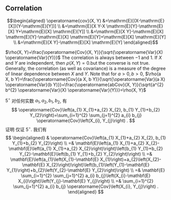 ## Correlation

$$\begin{aligned}
\operatorname{cov}(X, Y) &=\mathrm{E}[(X-\mathrm{E}[X])(Y-\mathrm{E}[Y])] \\
&=\mathrm{E}[X Y-X \mathrm{E}[Y]-\mathrm{E}[X] Y+\mathrm{E}[X] \mathrm{E}[Y]] \\
&=\mathrm{E}[X Y]-\mathrm{E}[X] \mathrm{E}[Y]-\mathrm{E}[X] \mathrm{E}[Y]+\mathrm{E}[X] \mathrm{E}[Y] \\
&=\mathrm{E}[X Y]-\mathrm{E}[X] \mathrm{E}[Y]
\end{aligned}$$

$\rho(X, Y)=\frac{\operatorname{Cov}(X, Y)}{\sqrt{\operatorname{Var}(X) \operatorname{Var}(Y)}}$
The correlation is always between $-1$ and 1. If $X$ and $Y$ are independent, then $\rho(X, Y)=0$.but the converse is not true. Generally, the correlation (as well as covariance) is a measure of the degree of linear dependence between $X$ and $Y$.
Note that for $a>0, b>0$, $\rho(a X, b Y)=\frac{\operatorname{Cov}(a X, b Y)}{\sqrt{\operatorname{Var}(a X) \operatorname{Var}(b Y)}}=\frac{\operatorname{abCov}(X, Y)}{\sqrt{a^{2} b^{2} \operatorname{Var}(X) \operatorname{Var}(Y)}}=\rho(X, Y)$

$5^{\circ}$ 对任何实数 $a_{1}, a_{2}, b_{1}, b_{2}$, 有
$$
\operatorname{Cov}\left(a_{1} X_{1}+a_{2} X_{2}, b_{1} Y_{1}+b_{2} Y_{2}\right)=\sum_{i=1}^{2} \sum_{j=1}^{2} a_{i} b_{j} \operatorname{Cov}\left(X_{i}, Y_{j}\right) .
$$
证明 仅证 $5^{\circ}$. 我们有
$$
\begin{aligned}
& \operatorname{Cov}\left(a_{1} X_{1}+a_{2} X_{2}, b_{1} Y_{1}+b_{2} Y_{2}\right) \\
=& \mathbf{E}\left(a_{1} X_{1}+a_{2} X_{2}-\mathbf{E}\left(a_{1} X_{1}+a_{2} X_{2}\right)\right)\left(b_{1} Y_{1}+b_{2} Y_{2}-\mathbf{E}\left(b_{1} Y_{1}+b_{2} Y_{2}\right)\right) \\
=& \mathbf{E}\left(a_{1}\left(X_{1}-\mathbf{E} X_{1}\right)+a_{2}\left(X_{2}-\mathbf{E} X_{2}\right)\right)\left(b_{1}\left(Y_{1}-\mathbf{E} Y_{1}\right)+b_{2}\left(Y_{2}-\mathbf{E} Y_{2}\right)\right) \\
=& \mathbf{E} \sum_{i=1}^{2} \sum_{j=1}^{2} a_{i} b_{j}\left(X_{i}-\mathbf{E} X_{i}\right)\left(Y_{j}-\mathbf{E} Y_{j}\right) \\
=& \sum_{i=1}^{2} \sum_{j=1}^{2} a_{i} b_{j} \operatorname{Cov}\left(X_{i}, Y_{j}\right) .
\end{aligned}
$$